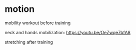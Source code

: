 # motion

mobility workout before training

neck and hands mobilization:
https://youtu.be/OeZwqe7bfA8

stretching after training
